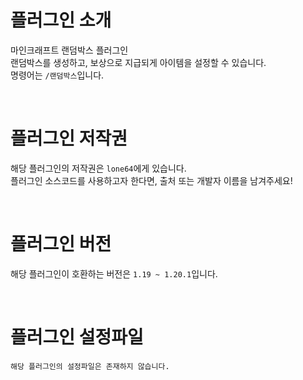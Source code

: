 # 플러그인 소개
마인크래프트 랜덤박스 플러그인<br>
랜덤박스를 생성하고, 보상으로 지급되게 아이템을 설정할 수 있습니다.<br>
명령어는 `/랜덤박스`입니다.

<br>

# 플러그인 저작권
해당 플러그인의 저작권은 `lone64`에게 있습니다.<br>
플러그인 소스코드를 사용하고자 한다면, 출처 또는 개발자 이름을 남겨주세요!

<br>

# 플러그인 버전
해당 플러그인이 호환하는 버전은 `1.19 ~ 1.20.1`입니다.

<br>

# 플러그인 설정파일
`해당 플러그인의 설정파일은 존재하지 않습니다.`
